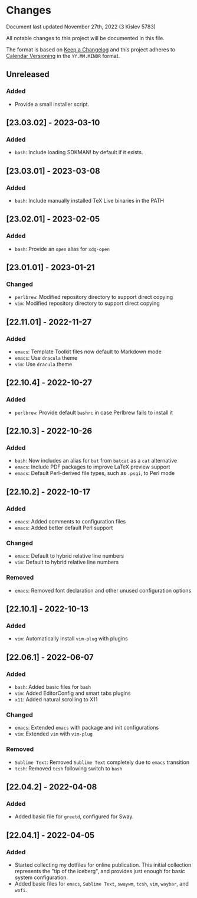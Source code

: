 # Changes

Document last updated November 27th, 2022 (3 Kislev 5783)

All notable changes to this project will be documented in this file.

The format is based on [Keep a Changelog](https://keepachangelog.com/en/1.0.0/)
and this project adheres to [Calendar Versioning](https://calver.org/) in the
`YY.MM.MINOR` format.

## Unreleased

### Added
- Provide a small installer script.

## [23.03.02] - 2023-03-10

### Added
- `bash`: Include loading SDKMAN! by default if it exists.

## [23.03.01] - 2023-03-08

### Added
- `bash`: Include manually installed TeX Live binaries in the PATH

## [23.02.01] - 2023-02-05

### Added
- `bash`: Provide an `open` alias for `xdg-open`

## [23.01.01] - 2023-01-21

### Changed
- `perlbrew`: Modified repository directory to support direct copying
- `vim`: Modified repository directory to support direct copying

## [22.11.01] - 2022-11-27

### Added
- `emacs`: Template Toolkit files now default to Markdown mode
- `emacs`: Use `dracula` theme
- `vim`: Use `dracula` theme

## [22.10.4] - 2022-10-27

### Added
- `perlbrew`: Provide default `bashrc` in case Perlbrew fails to install it

## [22.10.3] - 2022-10-26

### Added
- `bash`: Now includes an alias for `bat` from `batcat` as a `cat` alternative
- `emacs`: Include PDF packages to improve LaTeX preview support
- `emacs`: Default Perl-derived file types, such as `.psgi`, to Perl mode

## [22.10.2] - 2022-10-17

### Added
- `emacs`: Added comments to configuration files
- `emacs`: Added better default Perl support

### Changed
- `emacs`: Default to hybrid relative line numbers
- `vim`: Default to hybrid relative line numbers

### Removed
- `emacs`: Removed font declaration and other unused configuration options

## [22.10.1] - 2022-10-13

### Added
- `vim`: Automatically install `vim-plug` with plugins

## [22.06.1] - 2022-06-07

### Added
- `bash`: Added basic files for `bash`
- `vim`: Added EditorConfig and smart tabs plugins
- `x11`: Added natural scrolling to X11

### Changed
- `emacs`: Extended `emacs` with package and init configurations
- `vim`: Extended `vim` with `vim-plug`

### Removed
- `Sublime Text`: Removed `Sublime Text` completely due to `emacs` transition
- `tcsh`: Removed `tcsh` following switch to `bash`

## [22.04.2] - 2022-04-08

### Added
- Added basic file for `greetd`, configured for Sway.

## [22.04.1] - 2022-04-05

### Added
- Started collecting my dotfiles for online publication. This initial collection
represents the "tip of the iceberg", and provides just enough for basic system
configuration.
- Added basic files for `emacs`, `Sublime Text`, `swaywm`, `tcsh`, `vim`,
`waybar`, and `wofi`.
